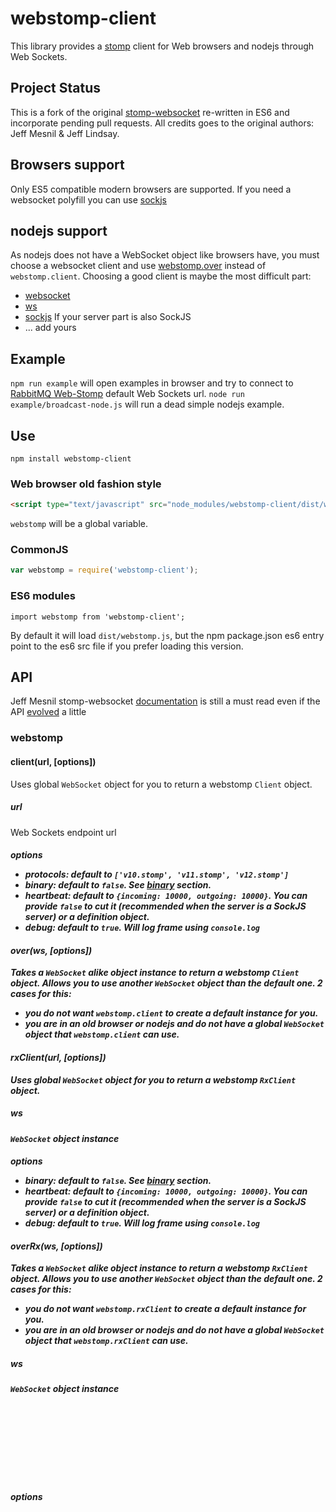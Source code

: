 # webstomp-client

This library provides a [stomp](https://stomp.github.io/) client for Web browsers and nodejs through Web Sockets.

## Project Status

This is a fork of the original [stomp-websocket](https://github.com/jmesnil/stomp-websocket) re-written in ES6 and incorporate pending pull requests. All credits goes to the original authors: Jeff Mesnil & Jeff Lindsay.

## Browsers support

Only ES5 compatible modern browsers are supported. If you need a websocket polyfill you can use [sockjs](http://sockjs.org)

## nodejs support

As nodejs does not have a WebSocket object like browsers have, you must choose a websocket client and use [webstomp.over](https://github.com/JSteunou/webstomp-client#overws-options) instead of `webstomp.client`. Choosing a good client is maybe the most difficult part:
* [websocket](https://www.npmjs.com/package/websocket)
* [ws](https://www.npmjs.com/package/ws)
* [sockjs](https://www.npmjs.com/package/sockjs-client) If your server part is also SockJS
* ... add yours


## Example

`npm run example` will open examples in browser and try to connect to [RabbitMQ Web-Stomp](https://www.rabbitmq.com/web-stomp.html) default Web Sockets url.
`node run example/broadcast-node.js` will run a dead simple nodejs example.

## Use

`npm install webstomp-client`

### Web browser old fashion style

```html
<script type="text/javascript" src="node_modules/webstomp-client/dist/webstomp.min.js"></script>
```

`webstomp` will be a global variable.

### CommonJS

```js
var webstomp = require('webstomp-client');
```

### ES6 modules

```
import webstomp from 'webstomp-client';
```

By default it will load `dist/webstomp.js`, but the npm package.json es6 entry point to the es6 src file if you prefer loading this version.

## API

Jeff Mesnil stomp-websocket [documentation](http://jmesnil.net/stomp-websocket/doc/) is still a must read even if the API [evolved](CHANGELOG.md) a little

### webstomp

#### client(url, [options])

Uses global `WebSocket` object for you to return a webstomp `Client` object.

##### url<String>

Web Sockets endpoint url

##### options<Object>

* protocols: default to `['v10.stomp', 'v11.stomp', 'v12.stomp']`
* binary: default to `false`. See [binary](#binary) section.
* heartbeat: default to `{incoming: 10000, outgoing: 10000}`. You can provide `false` to cut it (recommended when the server is a SockJS server) or a definition object.
* debug: default to `true`. Will log frame using `console.log`

#### over(ws, [options])

Takes a `WebSocket` alike object **instance** to return a webstomp `Client` object. Allows you to use another `WebSocket` object than the default one. 2 cases for this:
* you do not want `webstomp.client` to create a default instance for you.
* you are in an old browser or nodejs and do not have a global `WebSocket` object that `webstomp.client` can use.


#### rxClient(url, [options])
Uses global `WebSocket` object for you to return a webstomp `RxClient` object.

##### ws<WebSocket>

`WebSocket` object instance

##### options<Object>

* binary: default to `false`. See [binary](#binary) section.
* heartbeat: default to `{incoming: 10000, outgoing: 10000}`. You can provide `false` to cut it (recommended when the server is a SockJS server) or a definition object.
* debug: default to `true`. Will log frame using `console.log`

#### overRx(ws, [options])

Takes a `WebSocket` alike object **instance** to return a webstomp `RxClient` object. Allows you to use another `WebSocket` object than the default one. 2 cases for this:
* you do not want `webstomp.rxClient` to create a default instance for you.
* you are in an old browser or nodejs and do not have a global `WebSocket` object that `webstomp.rxClient` can use.

##### ws<WebSocket>

`WebSocket` object instance

##### options<Object>

* binary: default to `false`. See [binary](#binary) section.
* heartbeat: default to `{incoming: 10000, outgoing: 10000}`. You can provide `false` to cut it (recommended when the server is a SockJS server) or a definition object.
* debug: default to `true`. Will log frame using `console.log`

### VERSIONS

#### supportedVersions()

List all STOMP specifications supported.

#### supportedProtocols()

List all websocket STOMP protocols supported. Useful when creating your own `WebSocket` instance, although optional, protocols is often the second parameter.

### Client

A client instance can and should be created through `webstomp.client` or `webstomp.over`

#### connect

* `connect(headers, connectCallback)`
* `connect(headers, connectCallback, errorCallback)`
* `connect(login, passcode, connectCallback)`
* `connect(login, passcode, connectCallback, errorCallback)`
* `connect(login, passcode, connectCallback, errorCallback, host)`

#### disconnect(disconnectCallback, headers={})

#### send(destination, body='', headers={})

#### subscribe(destination, callback, headers={})

#### unsubscribe(id, header={})

It is preferable to unsubscribe from a subscription by calling `unsubscribe()` directly on the object returned by `client.subscribe()`

```js
var subscription = client.subscribe(destination, onmessage);
...
subscription.unsubscribe(headers);
```

`headers` are optionals

#### begin([transaction])

If no transaction ID is passed, one will be created automatically

#### commit(transaction)

It is preferable to commit a transaction by calling `commit()` directly on the object returned by `client.begin()`:

```js
var tx = client.begin(txid);
...
tx.commit();
```

#### abort(transaction)

It is preferable to abort a transaction by calling `abort()` directly on the object returned by `client.begin()`:

```js
var tx = client.begin(txid);
...
tx.abort();
```

#### ack(messageID, subscription, headers={})

It is preferable to acknowledge a message by calling `ack()` directly on the message handled by a subscription callback:

```js
client.subscribe(destination, (message) => {
        // process the message
        // acknowledge it
        message.ack();
    }, {'ack': 'client'}
);
```

#### nack(messageID, subscription, headers={})

It is preferable to nack a message by calling `nack()` directly on the message handled by a subscription callback:

```js
client.subscribe(destination, (message) => {
        // process the message
        // acknowledge it
        message.nack();
    }, {'ack': 'client'}
);
```

#### debug

Will use `console.log` by default. Override it to update its behavior.


## Binary

It is possible to use binary frame instead of string frame over Web Sockets.

* client side: set the binary option to true.
* server side: use a compatible websocket server, like with [RabbitMQ Web-Stomp](https://www.rabbitmq.com/web-stomp.html) since 3.6

## Hearbeat

Not all server are compatible, you may have to deactivate this feature depending the server you are using. For example RabbitMQ Web-Stomp is compatible only since 3.6 with native Web Sockets server.


### RxClient

The `RxClient` uses the reactiveX library, [RxJs](http://reactivex.io/), to include observable support.

Connecting and Subscribing, unsubscribing is a bit different. The rest of the API is the same as `Client`

#### connect

* `connect(headers) : Observable<Frame>`
* `connect(login, passcode) : Observable<Frame>`
* `connect(login, passcode, host) : Observable<Frame>`

Returns an observable. Subscribing to the observable connects the client to the server. Unsubscribing disconnects.

```js
// connecting
var connectionSubscription = client.connect(guest, guest).subscribe((connectionFrame) => {console.log('connected', connectionFrame), (error) => console.log('something went wrong', error)};

connectionSubscription.unsubscribe();
```

#### getObservableSubscription(destination, headers = {}) : Observable<Message>

Use this to set up new subscriptions, each call to the method sets up a new subscription
You can have several subscriptions to the same observable subscription. 

To unsubscribe: Unsubscribe from the observable.
*Note:* the subscription will not be removed from the server until all Subscribers have unsubscribed from the observable.

```js

// Subscribing
var subscription = client.getObservableSubscription('testqueue').subscribe((message) => console.log(message));

// Unsubscribing

subscription.unsubscribe();
```

#### get receipts() : Observable<Frame>

Subscribe to this to handle incoming receipts

```js

// Subscribing
var subscription = client.receipts.subscribe((receipt) => console.log(receipt));

// Unsubscribing

subscription.unsubscribe();
```

## Authors

* [Jérôme Steunou](https://github.com/JSteunou)
* [Jeff Mesnil](http://jmesnil.net/)
* [Jeff Lindsay](http://github.com/progrium)

